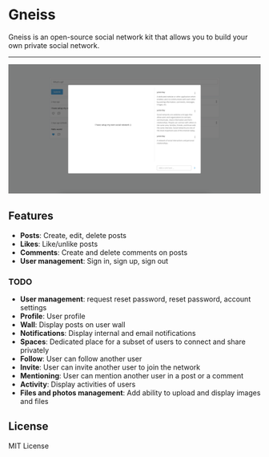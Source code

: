 # Gneiss

Gneiss is an open-source social network kit that allows you to build your own private social network.

---
![Gneiss Social Network Kit](assets/gneiss.png)

## Features

* **Posts**:  Create, edit, delete posts
* **Likes**: Like/unlike posts
* **Comments**: Create and delete comments on posts
* **User management**:  Sign in, sign up, sign out

### TODO

* **User management**:  request reset password, reset password, account settings
* **Profile**: User profile
* **Wall**: Display posts on user wall
* **Notifications**: Display internal and email notifications
* **Spaces**: Dedicated place for a subset of users to connect and share privately
* **Follow**: User can follow another user
* **Invite**: User can invite another user to join the network
* **Mentioning**: User can mention another user in a post or a comment
* **Activity**: Display activities of users  
* **Files and photos management**: Add ability to upload and display images and files

## License

MIT License
